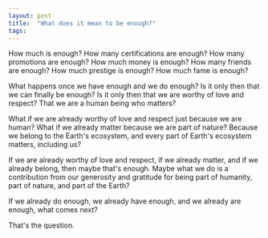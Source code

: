 ```yaml
---
layout: post
title:  "What does it mean to be enough?"
tags: 
---
```


How much is enough? How many certifications are enough? How many promotions are enough? How much money is enough? How many friends are enough? How much prestige is enough? How much fame is enough?

What happens once we have enough and we do enough? Is it only then that we can finally be enough? Is it only then that we are worthy of love and respect? That we are a human being who matters?

What if we are already worthy of love and respect just because we are human? What if we already matter because we are part of nature? Because we belong to the Earth's ecosystem, and every part of Earth's ecosystem matters, including us?

If we are already worthy of love and respect, if we already matter, and if we already belong, then maybe that's enough. Maybe what we do is a contribution from our generosity and gratitude for being part of humanity, part of nature, and part of the Earth?

If we already do enough, we already have enough, and we already are enough, what comes next?

That's the question.
